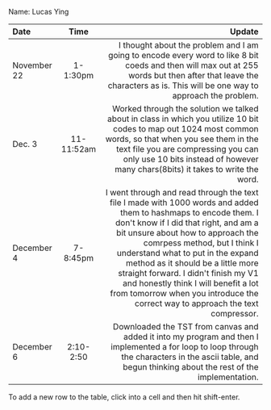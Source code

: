 Name: Lucas Ying

| Date        |    Time    |                                                                                                                                                                                                                                                                                                                                                                                                                                                                     Update |
|:------------|:----------:|---------------------------------------------------------------------------------------------------------------------------------------------------------------------------------------------------------------------------------------------------------------------------------------------------------------------------------------------------------------------------------------------------------------------------------------------------------------------------:|
| November 22 |  1-1:30pm  |                                                                                                                                                                                                                                                       I thought about the problem and I am going to encode every word to like 8 bit coeds and then will max out at 255 words but then after that leave the characters as is. This will be one way to approach the problem. |
| Dec. 3      | 11-11:52am |                                                                                                                                                                                         Worked through the solution we talked about in class in which you utilize 10 bit codes to map out 1024 most common words, so that when you see them in the text file you are compressing you can only use 10 bits instead of however many chars(8bits) it takes to write the word. |
| December 4  |  7-8:45pm  | I went through and read through the text file I made with 1000 words and added them to hashmaps to encode them. I don't know if I did that right, and am a bit unsure about how to approach the comrpess method, but I think I understand what to put in the expand method as it should be a little more straight forward. I didn't finish my V1 and honestly think I will benefit a lot from tomorrow when you introduce the correct way to approach the text compressor. |
| December 6  | 2:10-2:50  |                                                                                                                                                                                                                                                                  Downloaded the TST from canvas and added it into my program and then I implemented a for loop to loop through the characters in the ascii table, and begun thinking about the rest of the implementation. |


To add a new row to the table, click into a cell and then hit shift-enter.